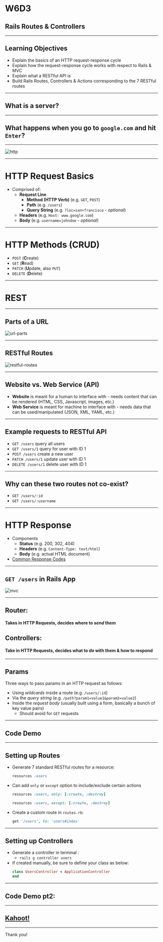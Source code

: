 # W6D3

## Rails Routes & Controllers

---

## Learning Objectives
+ Explain the basics of an HTTP request-response cycle
+ Explain how the request-response cycle works with respect to Rails & MVC
+ Explain what a RESTful API is
+ Build Rails Routes, Controllers & Actions corresponding to the 7 RESTful routes

---

## What is a server?

---

## What happens when you go to `google.com` and hit `Enter`?


---

![http](https://raw.githubusercontent.com/appacademy/sf-lecture-notes/master/rails/w6d3-rails-controllers/assets/basic-http-request.png?token=ALXC6V2QABXVCOJLJNHM7GDAH6ZVS)


---

# HTTP Request Basics
  * Comprised of:
    * **Request Line**
      * **Method (HTTP Verb)** (e.g. `GET`, `POST`)
      * **Path** (e.g. `/users`)
      * **Query String** (e.g. `?loc=san+francisco` - _optional_)
    * **Headers** (e.g. `Host: www.google.com`)
    * **Body** (e.g. `username=johndoe` - _optional_)


---

# HTTP Methods (CRUD)

* `POST` (**C**reate)
* `GET` (**R**ead)
* `PATCH` (**U**pdate, also `PUT`)
* `DELETE` (**D**elete)


---

# REST

---

## Parts of a URL

![url-parts](https://raw.githubusercontent.com/appacademy/sf-lecture-notes/master/rails/w6d3-rails-controllers/assets/url-parts.png?token=ALXC6VYLKH6PEAI3LJUGSATAH62GE)


---

## RESTful Routes

![restful-routes](https://raw.githubusercontent.com/appacademy/sf-lecture-notes/master/rails/w6d3-rails-controllers/assets/restful-routes.png?token=ALXC6VZ7ZHIZG6RZC24NJIDAH62IK)


---

## Website vs. Web Service (API)

* **Website** is meant for a human to interface with - needs content that can be rendered (HTML, CSS, Javascript, images, etc.)
* **Web Service** is meant for machine to interface with - needs data that can be used/manipulated (JSON, XML, YAML, etc.)



---

## Example requests to RESTful API
  * `GET /users` query all users
  * `GET /users/1` query for user with ID 1
  * `POST /users` create a new user
  * `PATCH /users/1` update user with ID 1
  * `DELETE /users/1` delete user with ID 1
  

---

## Why can these two routes not co-exist?

* `GET /users/:id`
* `GET /users/:username`

---

# HTTP Response
  * Components
    * **Status** (e.g. 200, 302, 404)
    * **Headers** (e.g. `Content-Type: text/html`)
    * **Body** (e.g. actual HTML document)
  * [Common Response Codes](https://en.wikipedia.org/wiki/List_of_HTTP_status_codes)

---

## `GET /users` in Rails App

![mvc](https://camo.githubusercontent.com/40c8c3f6b10edc88340bb3a5c5b1646ba4276144/687474703a2f2f6d656469612e74756d626c722e636f6d2f66313435666130316464386361646432383533373139346465303063646135392f74756d626c725f696e6c696e655f6d7074717a6d5736426a31717a347267702e706e67)

---

## Router:
#### Takes in HTTP Requests, decides where to _send_ them

## Controllers:
#### Take in HTTP Requests, decides what to _do_ with them & how to respond 

---

## Params

Three ways to pass params in an HTTP request as follows:

* Using _wildcards_ inside a route (e.g. `/users/:id`)
* Via the _query string_ (e.g. `/path?param1=value1&param2=value2`)
* Inside the _request body_ (usually built using a form, basically a bunch of key value pairs)
  * Should avoid for `GET` requests


---

## Code Demo

---

## Setting up Routes

* Generate 7 standard RESTful routes for a resource:
  ```rb
  resources :users
  ```
* Can add `only` or `except` option to include/exclude certain actions
  ```rb
  resources :users, only: [:create, :destroy]
  ```
  ```rb
  resources :users, except: [:create, :destroy]
  ```
* Create a custom route in `routes.rb`:
  ```rb
  get '/users', to: 'users#index'
  ```


---

## Setting up Controllers

* Generate a controller in terminal :
  * `rails g controller users`
* If created manually, be sure to define your class as below:
  ```rb
  class UsersController < ApplicationController
  end
  ```


---

## Code Demo pt2:

---

## [Kahoot!](https://play.kahoot.it/v2/?quizId=93714b6e-51bf-46cb-a461-6064d1afd3ed)

---

Thank you! 
